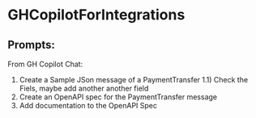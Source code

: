 # GHCopilotForIntegrations

## Prompts:
From GH Copilot Chat:
1) Create a Sample JSon message of a PaymentTransfer 
   1.1) Check the Fiels, maybe add another another field
2) Create an OpenAPI spec for the PaymentTransfer message
3) Add documentation to the OpenAPI Spec
